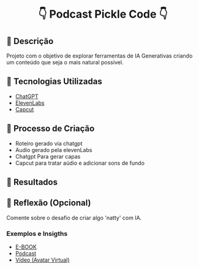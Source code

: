 <p align="center">
</p>

<h1 align="center">
   👇 Podcast Pickle Code 👇
</h1>

## 📒 Descrição
Projeto com o objetivo de explorar ferramentas de IA Generativas criando um conteúdo que seja o mais natural possível.

## 🤖 Tecnologias Utilizadas
- [ChatGPT](https://chat.openai.com/) 
- [ElevenLabs](https://beta.elevenlabs.io/)
- [Capcut](https://www.capcut.com/pt-br/)

## 🧐 Processo de Criação
- Roteiro gerado via chatgpt
- Audio gerado pela elevenLabs
- Chatgpt Para gerar capas
- Capcut para tratar aúdio e adicionar sons de fundo

## 🚀 Resultados

## 💭 Reflexão (Opcional)
Comente sobre o desafio de criar algo 'natty' com IA.


### Exemplos e Insigths

- [E-BOOK](/exemplos/E-BOOK.md)
- [Podcast](/exemplos/PODCAST.md)
- [Vídeo (Avatar Virtual)](/exemplos/VIDEO.md)
